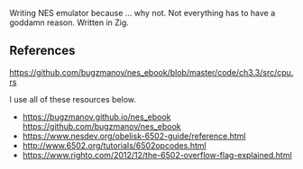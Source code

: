 Writing NES emulator because ... why not. Not everything has to have a goddamn reason.
Written in Zig.

## References
https://github.com/bugzmanov/nes_ebook/blob/master/code/ch3.3/src/cpu.rs

I use all of these resources below.

- https://bugzmanov.github.io/nes_ebook
  https://github.com/bugzmanov/nes_ebook
- https://www.nesdev.org/obelisk-6502-guide/reference.html
- http://www.6502.org/tutorials/6502opcodes.html
- https://www.righto.com/2012/12/the-6502-overflow-flag-explained.html

